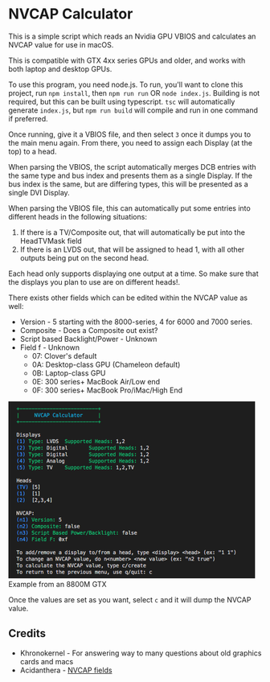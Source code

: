 # NVCAP Calculator

This is a simple script which reads an Nvidia GPU VBIOS and calculates an NVCAP value for use in macOS.

This is compatible with GTX 4xx series GPUs and older, and works with both laptop and desktop GPUs.

To use this program, you need node.js. To run, you'll want to clone this project, run `npm install`, then `npm run run` OR `node index.js`. Building is not required, but this can be built using typescript. `tsc` will automatically generate `index.js`, but `npm run build` will compile and run in one command if preferred.

Once running, give it a VBIOS file, and then select `3` once it dumps you to the main menu again. From there, you need to assign each Display (at the top) to a head.

When parsing the VBIOS, the script automatically merges DCB entries with the same type and bus index and presents them as a single Display. If the bus index is the same, but are differing types, this will be presented as a single DVI Display.

When parsing the VBIOS file, this can automatically put some entries into different heads in the following situations:

1. If there is a TV/Composite out, that will automatically be put into the HeadTVMask field
2. If there is an LVDS out, that will be assigned to head 1, with all other outputs being put on the second head.

Each head only supports displaying one output at a time. So make sure that the displays you plan to use are on different heads!.

There exists other fields which can be edited within the NVCAP value as well:
* Version - 5 starting with the 8000-series, 4 for 6000 and 7000 series.
* Composite - Does a Composite out exist?
* Script based Backlight/Power - Unknown
* Field f - Unknown
  * 07: Clover's default
  * 0A: Desktop-class GPU (Chameleon default)
  * 0B: Laptop-class GPU
  * 0E: 300 series+ MacBook Air/Low end
  * 0F: 300 series+ MacBook Pro/iMac/High End

![](/images/8800m-example.png)
Example from an 8800M GTX

Once the values are set as you want, select `c` and it will dump the NVCAP value.

## Credits
* Khronokernel - For answering way to many questions about old graphics cards and macs
* Acidanthera - [NVCAP fields](https://github.com/acidanthera/WhateverGreen/blob/master/Manual/NVCAP.bt)
